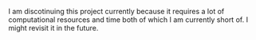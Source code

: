 I am discotinuing this project currently because it requires a lot of computational resources and time both of which I am currently short of.
I might revisit it in the future.

